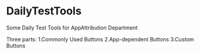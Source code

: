 # DailyTestTools
Some Daily Test Tools for AppAttribution Department

Three parts:
1.Commonly Used Buttons 
2.App-dependent Buttons 
3.Custom Buttons

